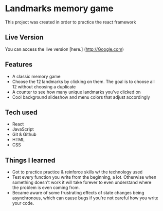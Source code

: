 # Landmarks memory game

This project was created in order to practice the react framework

## Live Version

You can access the live version [here.] (http://Google.com)

## Features

- A classic memory game
- Choose the 12 landmarks by clicking on them. The goal is to choose all 12 without choosing a duplicate
- A counter to see how many unique landmarks you've clicked on
- Cool background slideshow and menu colors that adjust accordingly

## Tech used

- React
- JavaScript
- Git & Github
- HTML
- CSS

## Things I learned
- Got to practice practice & reinforce skills w/ the technology used
- Test every function you write from the beginning, a lot. Otherwise when something doesn't work it will take forever to even understand where the problem is even coming from.
- Became aware of some frustrating effects of state changes being asynchronous, which can cause bugs if you're not careful how you write your code.

